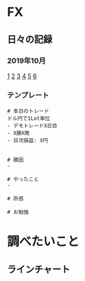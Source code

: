 # FX

## 日々の記録
### 2019年10月
[1](fx1.md)
[2](fx2.md)
[3](fx3.md)
[4](fx4.md)
[5](fx5.md)
[6](fx6.md)


### テンプレート
```
# 本日のトレード
ドル円で1Lot単位
- デモトレードX日目
- X勝X敗
- 日次損益: X円


# 勝因
- 

# やったこと
- 

# 所感

# お勉強
```

# 調べたいこと

## ラインチャート
